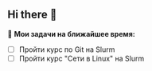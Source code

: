 ## Hi there 👋

<!--
**latonydude/latonydude** is a ✨ _special_ ✨ repository because its `README.md` (this file) appears on your GitHub profile.

Here are some ideas to get you started:

- 🔭 I’m currently working on ...
- 🌱 I’m currently learning ...
- 👯 I’m looking to collaborate on ...
- 🤔 I’m looking for help with ...
- 💬 Ask me about ...
- 📫 How to reach me: ...
- 😄 Pronouns: ...
- ⚡ Fun fact: ...
-->


🚧 **Мои задачи на ближайшее время:**
<!-- TODO-IST:START -->
* [ ] Пройти курс по Git на Slurm
* [ ] Пройти курс "Сети в Linux" на Slurm        
<!-- TODO-IST:END -->
